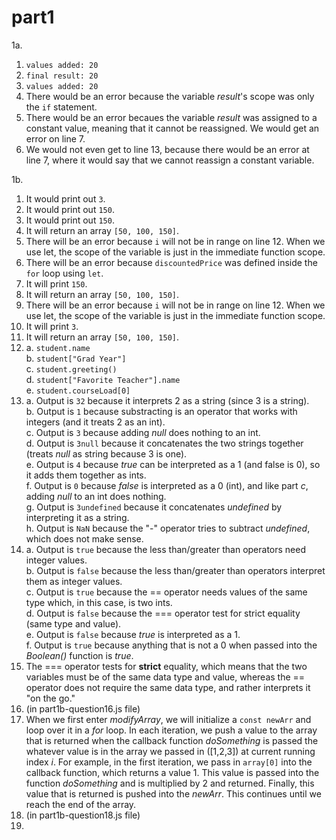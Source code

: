 # part1

1a.
  1. ```values added: 20 ```
  2. ```final result: 20 ```
  3. ```values added: 20 ```
  4. There would be an error because the variable _result_'s scope was only the ```if``` statement.
  5. There would be an error becaues the variable _result_ was assigned to a constant value, meaning that it cannot be reassigned. We would get an error on line 7.
  6. We would not even get to line 13, because there would be an error at line 7, where it would say that we cannot reassign a constant variable.

1b.
  1. It would print out ```3```.
  2. It would print out ```150```.
  3. It would print out ```150```.
  4. It will return an array ```[50, 100, 150]```.
  5. There will be an error because ```i``` will not be in range on line 12. When we use let, the scope of the variable is just in the immediate function scope.
  6. There will be an error because ```discountedPrice``` was defined inside the ```for``` loop using ```let```.
  7. It will print ```150```.
  8. It will return an array ```[50, 100, 150]```.
  9. There will be an error because ```i``` will not be in range on line 12. When we use let, the scope of the variable is just in the immediate function scope.
  10. It will print ```3```.
  11. It will return an array ```[50, 100, 150]```.
  12.  
      a. ```student.name```  
      b. ```student["Grad Year"]```  
      c. ```student.greeting()```  
      d. ```student["Favorite Teacher"].name```  
      e. ```student.courseLoad[0]```
  13.  
      a. Output is ```32``` because it interprets 2 as a string (since 3 is a string).  
      b. Output is ```1``` because substracting is an operator that works with integers (and it treats 2 as an int).  
      c. Output is ```3``` because adding _null_ does nothing to an int.  
      d. Output is ```3null``` because it concatenates the two strings together (treats _null_ as string because 3 is one).   
      e. Output is ```4``` because _true_ can be interpreted as a 1 (and false is 0), so it adds them together as ints.  
      f. Output is ```0``` because _false_ is interpreted as a 0 (int), and like part _c_, adding _null_ to an int does nothing.  
      g. Output is ```3undefined``` because it concatenates _undefined_ by interpreting it as a string.  
      h. Output is ```NaN``` because the "-" operator tries to subtract _undefined_, which does not make sense.
  14.  
      a. Output is ```true``` because the less than/greater than operators need integer values.  
      b. Output is ```false``` because the less than/greater than operators interpret them as integer values.  
      c. Output is ```true``` because the == operator needs values of the same type which, in this case, is two ints.  
      d. Output is ```false``` because the === operator test for strict equality (same type and value).  
      e. Output is ```false``` because _true_ is interpreted as a 1.  
      f. Output is ```true``` because anything that is not a 0 when passed into the _Boolean()_ function is _true_.  
  15. The === operator tests for **strict** equality, which means that the two variables must be of the same data type and value, whereas the == operator does not      require the same data type, and rather interprets it "on the go."
  16. (in part1b-question16.js file)
  17. When we first enter _modifyArray_, we will initialize a ```const newArr``` and loop over it in a _for_ loop. In each iteration, we push a value to the array that is returned when the callback function _doSomething_ is passed the whatever value is in the array we passed in ([1,2,3]) at current running index _i_. For example, in the first iteration, we pass in ```array[0]``` into the callback function, which returns a value 1. This value is passed into the function _doSomething_ and is multiplied by 2 and returned. Finally, this value that is returned is pushed into the _newArr_. This continues until we reach the end of the array.
  18. (in part1b-question18.js file)
  19. 
